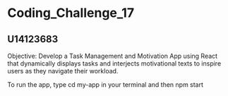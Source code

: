 # Coding_Challenge_17
## U14123683
Objective: Develop a Task Management and Motivation App using React that dynamically displays tasks and interjects motivational texts to inspire users as they navigate their workload.

To run the app, type cd my-app in your terminal and then npm start